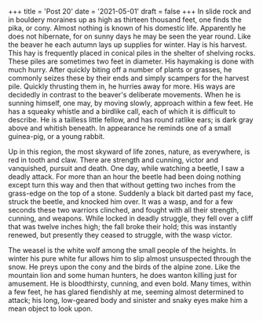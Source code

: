 +++
title = 'Post 20'
date = '2021-05-01'
draft = false
+++
In slide rock and in bouldery moraines up as high as thirteen thousand feet, one finds the pika, or cony. Almost nothing is known of his domestic life. Apparently he does not hibernate, for on sunny days he may be seen the year round. Like the beaver he each autumn lays up supplies for winter. Hay is his harvest. This hay is frequently placed in conical piles in the shelter of shelving rocks. These piles are sometimes two feet in diameter. His haymaking is done with much hurry. After quickly biting off a number of plants or grasses, he commonly seizes these by their ends and simply scampers for the harvest pile. Quickly thrusting them in, he hurries away for more. His ways are decidedly in contrast to the beaver's deliberate movements. When he is sunning himself, one may, by moving slowly, approach within a few feet. He has a squeaky whistle and a birdlike call, each of which it is difficult to describe. He is a tailless little fellow, and has round ratlike ears; is dark gray above and whitish beneath. In appearance he reminds one of a small guinea-pig, or a young rabbit.

Up in this region, the most skyward of life zones, nature, as everywhere, is red in tooth and claw. There are strength and cunning, victor and vanquished, pursuit and death. One day, while watching a beetle, I saw a deadly attack. For more than an hour the beetle had been doing nothing except turn this way and then that without getting two inches from the grass-edge on the top of a stone. Suddenly a black bit darted past my face, struck the beetle, and knocked him over. It was a wasp, and for a few seconds these two warriors clinched, and fought with all their strength, cunning, and weapons. While locked in deadly struggle, they fell over a cliff that was twelve inches high; the fall broke their hold; this was instantly renewed, but presently they ceased to struggle, with the wasp victor.

The weasel is the white wolf among the small people of the heights. In winter his pure white fur allows him to slip almost unsuspected through the snow. He preys upon the cony and the birds of the alpine zone. Like the mountain lion and some human hunters, he does wanton killing just for amusement. He is bloodthirsty, cunning, and even bold. Many times, within a few feet, he has glared fiendishly at me, seeming almost determined to attack; his long, low-geared body and sinister and snaky eyes make him a mean object to look upon.
